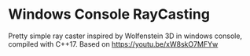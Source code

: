 # Windows Console RayCasting
Pretty simple ray caster inspired by Wolfenstein 3D in windows console, compiled with C++17. Based on https://youtu.be/xW8skO7MFYw
